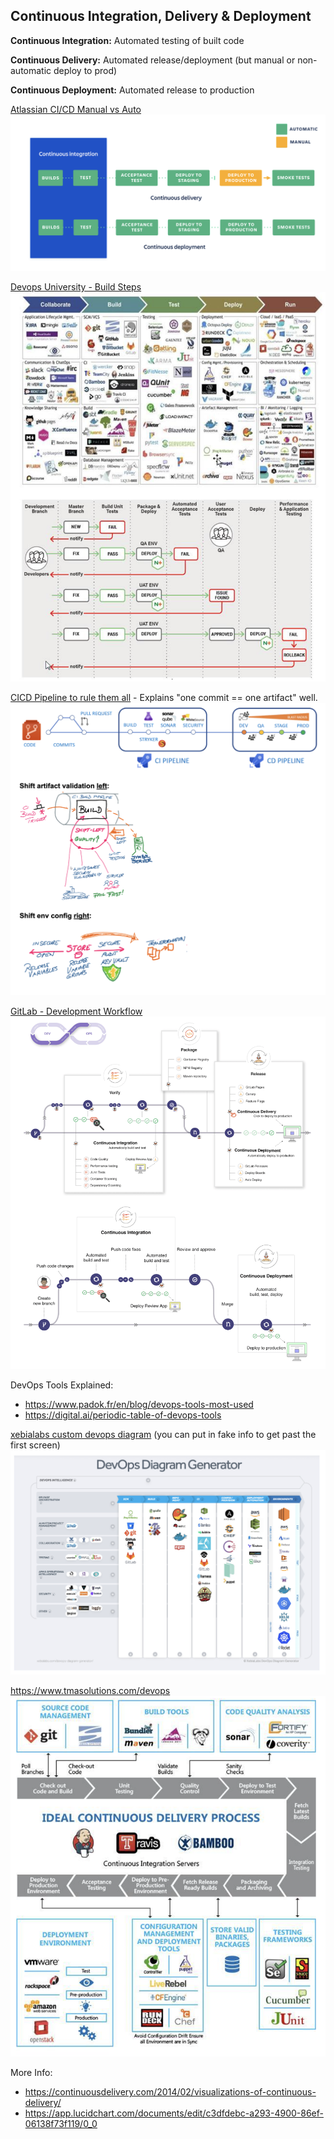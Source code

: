 ## Continuous Integration, Delivery & Deployment

**Continuous Integration:** Automated testing of built code

**Continuous Delivery:** Automated release/deployment (but manual or non-automatic deploy to prod)

**Continuous Deployment:** Automated release to production

[Atlassian CI/CD Manual vs Auto](https://www.atlassian.com/continuous-delivery/principles/continuous-integration-vs-delivery-vs-deployment)
![image](cicd-manual-auto.png)

[Devops University - Build Steps](https://www.devopsuniversity.org/cicd-and-devops/)
![image](cicd-build-steps.png)

[CICD Pipeline to rule them all](https://opensource.com/article/19/7/cicd-pipeline-rule-them-all) - Explains "one commit == one artifact" well.
![image](cicd-one-commit.png)

[GitLab - Development Workflow](https://docs.gitlab.com/ee/ci/introduction/)
![image](cicd-dev-workflow.png)

DevOps Tools Explained:
- https://www.padok.fr/en/blog/devops-tools-most-used
- https://digital.ai/periodic-table-of-devops-tools

[xebialabs custom devops diagram](https://digital.ai/learn/diagram-generator/) (you can put in fake info to get past the first screen)
![image](cicd-devops-diagram-generator.png)

https://www.tmasolutions.com/devops
![image](cicd-devops-tools.png)

More Info:

- https://continuousdelivery.com/2014/02/visualizations-of-continuous-delivery/
- https://app.lucidchart.com/documents/edit/c3dfdebc-a293-4900-86ef-06138f73f119/0_0

